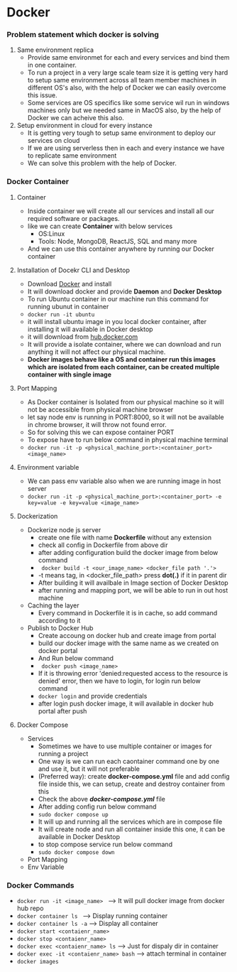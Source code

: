# Docker

### Problem statement which docker is solving
   1) Same environment replica
      - Provide same environmet for each and every services and bind them in one container.
      - To run a project in a very large scale team size it is getting very hard to setup same environment across all team member machines in different OS's also, with the help of Docker we can easily overcome this issue.
      - Some services are OS specifics like some service wil run in windows machines only but we needed same in MacOS also, by the help of Docker we can acheive this also.
   2) Setup environment in cloud for every instance
      - It is getting very tough to setup same environment to deploy our services on cloud
      - If we are using serverless then in each and every instance we have to replicate same environment
      - We can solve this problem with the help of Docker.

### Docker Container
   1) Container
      - Inside container we will create all our services and install all our required software or packages.
      - like we can create **Container** with below services
         - OS:Linux
         - Tools: Node, MongoDB, ReactJS, SQL and many more
      - And we can use this container anywhere by running our Docker container
   2) Installation of Docekr CLI and Desktop
      - Download [Docker](https://www.docker.com/products/docker-desktop/) and install
      - It will download docker and provide **Daemon** and **Docker Desktop**
      - To run Ubuntu container in our machine run this command for running ubunut in container
      - ```docker run -it ubuntu ```
      - it will install ubuntu image in you local docker container, after installing it will available in Docker desktop
      - it will download from [hub.docker.com](https://hub.docker.com)
      - It will provide a isolate container, where we can download and run anything it will not affect our physical machine.
      - **Docker images behave like a OS and container run this images which are isolated from each container, can be created multiple container with single image**

   3) Port Mapping
      - As Docker container is Isolated from our physical machine so it will not be accessible from physical machine browser
      - let say node env is running in PORT:8000, so it will not be available in chrome browser, it will throw not found error.
      - So for solving this we can expose container PORT
      - To expose have to run below command in physical machine terminal
      - ```docker run -it -p <physical_machine_port>:<container_port> <image_name>```
   4) Environment variable
      - We can pass env variable also when we are running image in host server
      - ```docker run -it -p <physical_machine_port>:<container_port> -e key=value -e key=value <image_name>```
   
   5) Dockerization 
      - Dockerize node js server
         - create one file with name **Dockerfile** without any extension
         - check all config in Dockerfile from above dir
         - after adding configuration build the docker image from below command
         - ``` docker build -t <our_image_name> <docker_file path '.'>```
         - -t means tag, in <docker_file_path> press **dot(.)** if it in parent dir
         - After building it will availbale in Image section of Docker Desktop
         - after running and mapping port, we will be able to run in out host machine
      - Caching the layer
         - Every command in Dockerfile it is in cache, so add command according to it 
      - Publish to Docker Hub
         - Create accoung on docker hub and create image from portal
         - build our docker image with the same name as we created on docker portal
         - And Run below command
         - ``` docker push <image_name>```
         - If it is throwing error 'denied:requested access to the resource is denied' error, then we have to login, for login run below command
         - ```docker login``` and provide credentials
         - after login push docker image, it will available in docker hub portal after push 
   6) Docker Compose
      - Services
         - Sometimes we have to use multiple container or images for running a project
         - One way is we can run each caontainer command one by one and use it, but it will not preferable
         - (Preferred way): create **docker-compose.yml** file and add config file inside this, we can setup, create and destroy container from this
         - Check the above ***docker-compose.yml*** file
         - After adding config run below command
         - ```sudo docker compose up```
         - It will up and running all the services which are in compose file
         - It will create node and run all container inside this one, it can be available in Docker Desktop
         - to stop compose service run below command
         - ```sudo docker compose down```
      - Port Mapping
      - Env Variable


### Docker Commands
   - ```docker run -it <image_name> ``` --> It will pull docker image from docker hub repo
   - ```docker container ls ```  --> Display running container
   - ```docker container ls -a```  --> Display all container
   - ```docker start <contaienr_name> ```
   - ```docker stop <contaienr_name> ```
   - ```docker exec <contaienr_name> ls``` --> Just for dispaly dir in container
   - ```docker exec -it <contaienr_name> bash``` --> attach terminal in container
   - ```docker images ```


      
